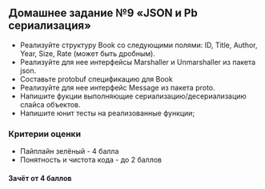 ## Домашнее задание №9 «JSON и Pb сериализация»

- Реализуйте структуру Book со следующими полями: ID, Title, Author, Year, Size, Rate (может быть дробным).
- Реализуйте для нее интерфейсы Marshaller и Unmarshaller  из пакета json.
- Составьте protobuf спецификацию для Book
- Реализуйте для нее интерфейс Message из пакета proto.
- Напишите фукции выполняющие сериализацию/десериализацию слайса объектов. 
- Напишите юнит тесты на реализованные функции;

### Критерии оценки
- Пайплайн зелёный - 4 балла
- Понятность и чистота кода - до 2 баллов

#### Зачёт от 4 баллов